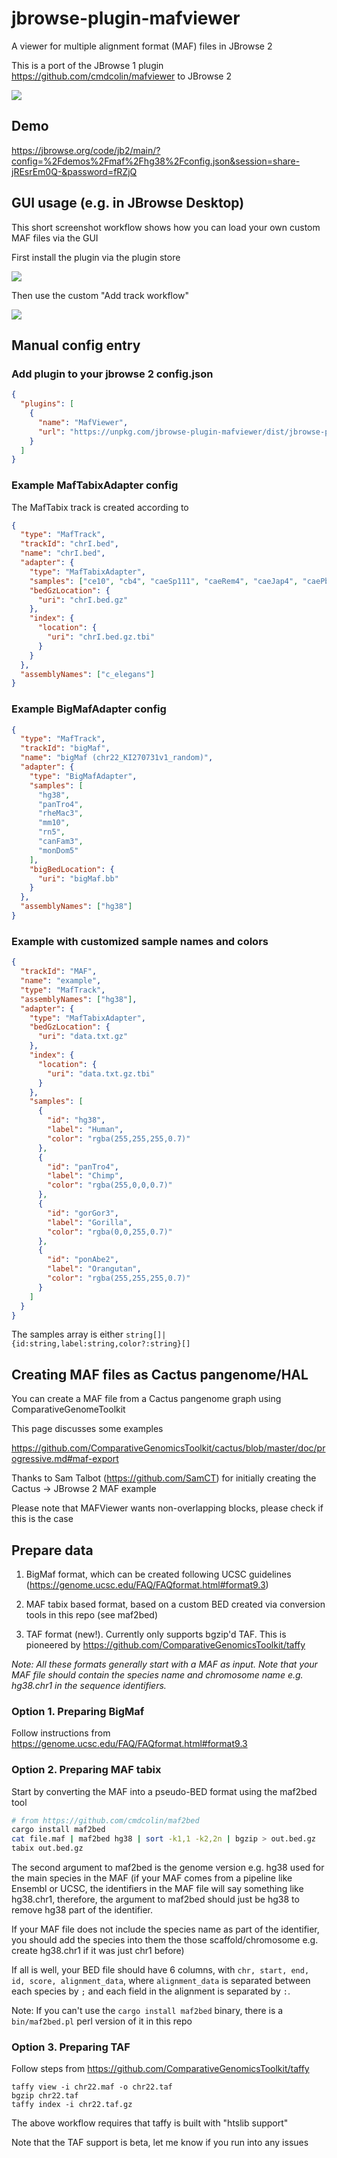 # jbrowse-plugin-mafviewer

A viewer for multiple alignment format (MAF) files in JBrowse 2

This is a port of the JBrowse 1 plugin https://github.com/cmdcolin/mafviewer to
JBrowse 2

![](img/1.png)

## Demo

https://jbrowse.org/code/jb2/main/?config=%2Fdemos%2Fmaf%2Fhg38%2Fconfig.json&session=share-jREsrEm0Q-&password=fRZjQ

## GUI usage (e.g. in JBrowse Desktop)

This short screenshot workflow shows how you can load your own custom MAF files
via the GUI

First install the plugin via the plugin store

![](img/3.png)

Then use the custom "Add track workflow"

![](img/2.png)

## Manual config entry

### Add plugin to your jbrowse 2 config.json

```json
{
  "plugins": [
    {
      "name": "MafViewer",
      "url": "https://unpkg.com/jbrowse-plugin-mafviewer/dist/jbrowse-plugin-mafviewer.umd.production.min.js"
    }
  ]
}
```

### Example MafTabixAdapter config

The MafTabix track is created according to

```json
{
  "type": "MafTrack",
  "trackId": "chrI.bed",
  "name": "chrI.bed",
  "adapter": {
    "type": "MafTabixAdapter",
    "samples": ["ce10", "cb4", "caeSp111", "caeRem4", "caeJap4", "caePb3"],
    "bedGzLocation": {
      "uri": "chrI.bed.gz"
    },
    "index": {
      "location": {
        "uri": "chrI.bed.gz.tbi"
      }
    }
  },
  "assemblyNames": ["c_elegans"]
}
```

### Example BigMafAdapter config

```json
{
  "type": "MafTrack",
  "trackId": "bigMaf",
  "name": "bigMaf (chr22_KI270731v1_random)",
  "adapter": {
    "type": "BigMafAdapter",
    "samples": [
      "hg38",
      "panTro4",
      "rheMac3",
      "mm10",
      "rn5",
      "canFam3",
      "monDom5"
    ],
    "bigBedLocation": {
      "uri": "bigMaf.bb"
    }
  },
  "assemblyNames": ["hg38"]
}
```

### Example with customized sample names and colors

```json
{
  "trackId": "MAF",
  "name": "example",
  "type": "MafTrack",
  "assemblyNames": ["hg38"],
  "adapter": {
    "type": "MafTabixAdapter",
    "bedGzLocation": {
      "uri": "data.txt.gz"
    },
    "index": {
      "location": {
        "uri": "data.txt.gz.tbi"
      }
    },
    "samples": [
      {
        "id": "hg38",
        "label": "Human",
        "color": "rgba(255,255,255,0.7)"
      },
      {
        "id": "panTro4",
        "label": "Chimp",
        "color": "rgba(255,0,0,0.7)"
      },
      {
        "id": "gorGor3",
        "label": "Gorilla",
        "color": "rgba(0,0,255,0.7)"
      },
      {
        "id": "ponAbe2",
        "label": "Orangutan",
        "color": "rgba(255,255,255,0.7)"
      }
    ]
  }
}
```

The samples array is either `string[]|{id:string,label:string,color?:string}[]`

## Creating MAF files as Cactus pangenome/HAL

You can create a MAF file from a Cactus pangenome graph using
ComparativeGenomeToolkit

This page discusses some examples

https://github.com/ComparativeGenomicsToolkit/cactus/blob/master/doc/progressive.md#maf-export

Thanks to Sam Talbot (https://github.com/SamCT) for initially creating the
Cactus -> JBrowse 2 MAF example

Please note that MAFViewer wants non-overlapping blocks, please check if this is
the case

## Prepare data

1. BigMaf format, which can be created following UCSC guidelines
   (https://genome.ucsc.edu/FAQ/FAQformat.html#format9.3)

2. MAF tabix based format, based on a custom BED created via conversion tools in
   this repo (see maf2bed)

3. TAF format (new!). Currently only supports bgzip'd TAF. This is pioneered by
   https://github.com/ComparativeGenomicsToolkit/taffy

_Note: All these formats generally start with a MAF as input. Note that your MAF
file should contain the species name and chromosome name e.g. hg38.chr1 in the
sequence identifiers._

### Option 1. Preparing BigMaf

Follow instructions from https://genome.ucsc.edu/FAQ/FAQformat.html#format9.3

### Option 2. Preparing MAF tabix

Start by converting the MAF into a pseudo-BED format using the maf2bed tool

```bash
# from https://github.com/cmdcolin/maf2bed
cargo install maf2bed
cat file.maf | maf2bed hg38 | sort -k1,1 -k2,2n | bgzip > out.bed.gz
tabix out.bed.gz
```

The second argument to maf2bed is the genome version e.g. hg38 used for the main
species in the MAF (if your MAF comes from a pipeline like Ensembl or UCSC, the
identifiers in the MAF file will say something like hg38.chr1, therefore, the
argument to maf2bed should just be hg38 to remove hg38 part of the identifier.

If your MAF file does not include the species name as part of the identifier,
you should add the species into them the those scaffold/chromosome e.g. create
hg38.chr1 if it was just chr1 before)

If all is well, your BED file should have 6 columns, with
`chr, start, end, id, score, alignment_data`, where `alignment_data` is
separated between each species by `;` and each field in the alignment is
separated by `:`.

Note: If you can't use the `cargo install maf2bed` binary, there is a
`bin/maf2bed.pl` perl version of it in this repo

### Option 3. Preparing TAF

Follow steps from https://github.com/ComparativeGenomicsToolkit/taffy

```
taffy view -i chr22.maf -o chr22.taf
bgzip chr22.taf
taffy index -i chr22.taf.gz
```

The above workflow requires that taffy is built with "htslib support"

Note that the TAF support is beta, let me know if you run into any issues

